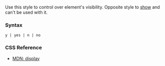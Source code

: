 Use this style to control over element's visibility. Opposite style to [show](./show.md) and can't be used with it.

### Syntax

```
y | yes | n | no
```

### CSS Reference

* [MDN: display](!https://developer.mozilla.org/en-US/docs/Web/CSS/display)
